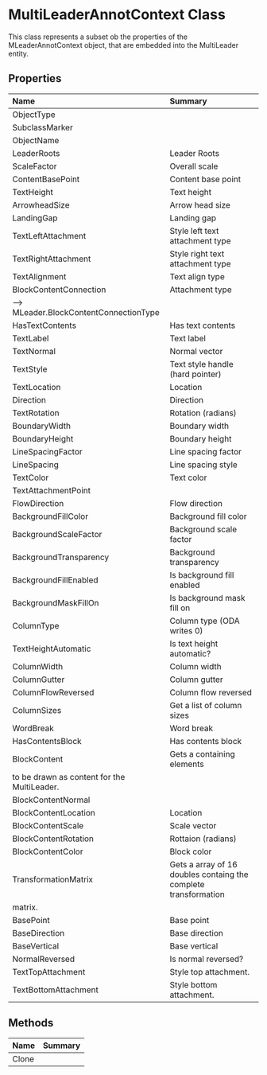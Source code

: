 # MultiLeaderAnnotContext Class

This class represents a subset ob the properties of the MLeaderAnnotContext
object, that are embedded into the MultiLeader entity.

## Properties

| Name | Summary | 
| :- | :- | 
| ObjectType |  | 
| SubclassMarker |  | 
| ObjectName |  | 
| LeaderRoots | Leader Roots | 
| ScaleFactor | Overall scale | 
| ContentBasePoint | Content base point | 
| TextHeight | Text height | 
| ArrowheadSize | Arrow head size | 
| LandingGap | Landing gap | 
| TextLeftAttachment | Style left text attachment type | 
| TextRightAttachment | Style right text attachment type | 
| TextAlignment | Text align type | 
| BlockContentConnection | Attachment type
--&gt; MLeader.BlockContentConnectionType | 
| HasTextContents | Has text contents | 
| TextLabel | Text label | 
| TextNormal | Normal vector | 
| TextStyle | Text style handle (hard pointer) | 
| TextLocation | Location | 
| Direction | Direction | 
| TextRotation | Rotation (radians) | 
| BoundaryWidth | Boundary width | 
| BoundaryHeight | Boundary height | 
| LineSpacingFactor | Line spacing factor | 
| LineSpacing | Line spacing style | 
| TextColor | Text color | 
| TextAttachmentPoint |  | 
| FlowDirection | Flow direction | 
| BackgroundFillColor | Background fill color | 
| BackgroundScaleFactor | Background scale factor | 
| BackgroundTransparency | Background transparency | 
| BackgroundFillEnabled | Is background fill enabled | 
| BackgroundMaskFillOn | Is background mask fill on | 
| ColumnType | Column type (ODA writes 0) | 
| TextHeightAutomatic | Is text height automatic? | 
| ColumnWidth | Column width | 
| ColumnGutter | Column gutter | 
| ColumnFlowReversed | Column flow reversed | 
| ColumnSizes | Get a list of column sizes | 
| WordBreak | Word break | 
| HasContentsBlock | Has contents block | 
| BlockContent | Gets a <see cref="T:ACadSharp.Tables.BlockRecord" /> containing elements
to be drawn as content for the MultiLeader. | 
| BlockContentNormal |  | 
| BlockContentLocation | Location | 
| BlockContentScale | Scale vector | 
| BlockContentRotation | Rottaion (radians) | 
| BlockContentColor | Block color | 
| TransformationMatrix | Gets a array of 16 doubles containg the complete transformation
matrix. | 
| BasePoint | Base point | 
| BaseDirection | Base direction | 
| BaseVertical | Base vertical | 
| NormalReversed | Is normal reversed? | 
| TextTopAttachment | Style top attachment. | 
| TextBottomAttachment | Style bottom attachment. | 

## Methods

| Name | Summary | 
| :- | :- | 
| Clone |  | 

